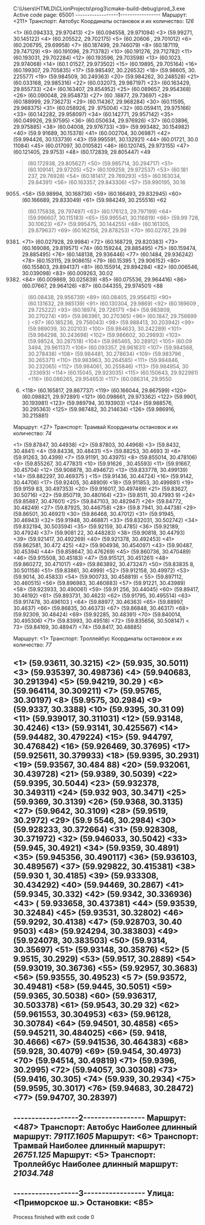 C:\Users\HTMLD\CLionProjects\prog3\cmake-build-debug\prod_3.exe
Active code page: 65001
------------------1-----------------
Маршрут: <211> Транспорт: Автобус Координаты остановок и их количество:
*126*

<1> (60.094333, 29.970413) <2> (60.094558, 29.971094) <3> (59.99271, 30.145122) <4> (60.205522, 29.702175) <5> (60.20606
, 29.701012) <6> (60.206795, 29.69958) <7> (60.187499, 29.746079) <8> (60.187119, 29.747129) <9> (60.191096, 29.713782)
<10> (60.191276, 29.712782) <11> (60.193031, 29.702284) <12> (60.193596, 29.703598) <13> (60.1023, 29.974068) <14> (60.1
01527, 29.973502) <15> (60.19895, 29.705164) <16> (60.199307, 29.705835) <17> (59.985497, 30.226532) <18> (59.98605, 30.
225577) <19> (59.984509, 30.249363) <20> (59.984262, 30.248528) <21> (60.033168, 29.985316) <22> (60.032073, 29.987197)
<23> (60.163429, 29.855733) <24> (60.163407, 29.854952) <25> (60.089657, 29.954368) <26> (60.090048, 29.954873) <27> (60
.18877, 29.73697) <28> (60.188999, 29.736273) <29> (60.114367, 29.968284) <30> (60.11595, 29.968375) <31> (60.058926, 29
.975004) <32> (60.059411, 29.975166) <33> (60.142282, 29.958097) <34> (60.142771, 29.957142) <35> (60.049926, 29.97595)
<36> (60.050634, 29.976926) <37> (60.03896, 29.975885) <38> (60.04008, 29.976733) <39> (59.993482, 30.154982) <40> (59.9
91689, 30.15378) <41> (60.002704, 30.06987) <42> (59.994426, 30.133739) <43> (59.995591, 30.132921) <44> (60.01721, 30.0
11084) <45> (60.017097, 30.010582) <46> (60.120745, 29.973155) <47> (60.121405, 29.9753) <48> (60.172839, 29.805447) <49
> (60.172938, 29.805627) <50> (59.985714, 30.294717) <51> (60.109141, 29.97205) <52> (60.109259, 29.972537) <53> (60.181
237, 29.76928) <54> (60.181417, 29.769293) <55> (60.163034, 29.84391) <56> (60.163357, 29.843306) <57> (59.990195, 30.16
9055) <58> (59.98994, 30.168736) <59> (60.166493, 29.832945) <60> (60.166689, 29.833049) <61> (59.984249, 30.255516) <62
> (60.175838, 29.797497) <63> (60.176123, 29.797199) <64> (59.996607, 30.115183) <65> (59.995541, 30.116819) <66> (59.99
728, 30.10623) <67> (59.995475, 30.144255) <68> (60.161305, 29.879637) <69> (60.162156, 29.878253) <70> (60.02787, 29.99
9381) <71> (60.027928, 29.9984) <72> (60.168729, 29.820383) <73> (60.169086, 29.819571) <74> (60.159244, 29.885495) <75>
 (60.159474, 29.885495) <76> (60.148138, 29.936446) <77> (60.1484, 29.936242) <78> (60.153115, 29.908615) <79> (60.15395
1, 29.906152) <80> (60.155803, 29.894137) <81> (60.155914, 29.894284) <82> (60.006546, 30.039098) <83> (60.009263, 30.02
6858) <84> (60.009869, 30.025839) <85> (60.075536, 29.964416) <86> (60.07667, 29.964126) <87> (60.044355, 29.974501) <88
> (60.08438, 29.956739) <89> (60.08405, 29.956415) <90> (60.131632, 29.985139) <91> (60.130304, 29.9869) <92> (60.189609
, 29.725222) <93> (60.18974, 29.726171) <94> (59.983809, 30.270274) <95> (59.983961, 30.270365) <96> (60.1847, 29.756699
) <97> (60.185236, 29.756043) <98> (59.988413, 30.203942) <99> (59.989039, 30.202103) <100> (59.984633, 30.242289) <101>
 (59.984298, 30.243698) <102> (59.986602, 30.29893) <103> (59.98524, 30.287518) <104> (59.985465, 30.28912) <105> (60.09
3494, 29.961137) <106> (60.093357, 29.961631) <107> (59.984568, 30.278438) <108> (59.984481, 30.278634) <109> (59.983796
, 30.265371) <110> (59.983963, 30.264585) <111> (59.984846, 30.232065) <112> (59.984061, 30.255846) <113> (59.984954, 30
.233693) <114> (60.15045, 29.923035) <115> (60.150643, 29.922981) <116> (60.086265, 29.954653) <117> (60.086314, 29.9550
06) <118> (60.165817, 29.867737) <119> (60.166044, 29.867599) <120> (60.098821, 29.972891) <121> (60.098661, 29.973362)
<122> (59.9901, 30.193981) <123> (59.989794, 30.193903) <124> (59.988576, 30.295363) <125> (59.987482, 30.214634) <126>
(59.986916, 30.215881)

Маршрут: <27> Транспорт: Трамвай Координаты остановок и их количество:
*74*

<1> (59.87847, 30.44938) <2> (59.87803, 30.44968) <3> (59.8432, 30.4841) <4> (59.84336, 30.48431) <5> (59.88253, 30.4693
3) <6> (59.91263, 30.4399) <7> (59.91191, 30.43975) <8> (59.855014, 30.478106) <9> (59.855267, 30.477831) <10> (59.91626
, 30.45593) <11> (59.91667, 30.45704) <12> (59.908878, 30.494672) <13> (59.833778, 30.499139) <14> (59.882297, 30.469375
) <15> (59.91436, 30.44724) <16> (59.9142, 30.44706) <17> (59.92405, 30.48909) <18> (59.911853, 30.499881) <19> (59.9159
83, 30.497353) <20> (59.916017, 30.497469) <21> (59.83627, 30.50716) <22> (59.850719, 30.480164) <23> (59.8511, 30.47993
9) <24> (59.85887, 30.47601) <25> (59.847103, 30.482947) <26> (59.84772, 30.48249) <27> (59.87925, 30.446758) <28> (59.8
7941, 30.44738) <29> (59.86501, 30.46921) <30> (59.86468, 30.47012) <31> (59.91945, 30.46943) <32> (59.91948, 30.46887)
<33> (59.832031, 30.502742) <34> (59.832194, 30.503594) <35> (59.92159, 30.4785) <36> (59.92189, 30.47924) <37> (59.9081
22, 30.448283) <38> (59.90818, 30.44793) <39> (59.921417, 30.492269) <40> (59.921378, 30.492453) <41> (59.862581, 30.472
425) <42> (59.904936, 30.454097) <43> (59.90487, 30.45394) <44> (59.858647, 30.476269) <45> (59.860736, 30.470489) <46>
(59.915508, 30.45183) <47> (59.915121, 30.451261) <48> (59.860272, 30.471017) <49> (59.863892, 30.473247) <50> (59.83835
8, 30.501158) <51> (59.83861, 30.4999) <52> (59.912158, 30.49972) <53> (59.9014, 30.45833) <54> (59.900733, 30.458819) <
55> (59.897112, 30.460515) <56> (59.896983, 30.460883) <57> (59.91221, 30.43989) <58> (59.923933, 30.490061) <59> (59.91
256, 30.44045) <60> (59.89417, 30.46192) <61> (59.893731, 30.4623) <62> (59.91795, 30.495514) <63> (59.917478, 30.496103
) <64> (59.88977, 30.46363) <65> (59.88997, 30.4637) <66> (59.86835, 30.46373) <67> (59.86848, 30.46317) <68> (59.92309,
 30.48424) <69> (59.92285, 30.48391) <70> (59.840014, 30.495306) <71> (59.83993, 30.49518) <72> (59.835656, 30.508147) <
73> (59.84169, 30.48947) <74> (59.8417, 30.48885)

Маршрут: <1> Транспорт: Троллейбус Координаты остановок и их количество:
*77*

<1> (59.93611, 30.3215) <2> (59.935, 30.5011) <3> (59.935397, 30.498736) <4> (59.940683, 30.291394) <5> (59.94219, 30.29
) <6> (59.964114, 30.309211) <7> (59.95765, 30.30197) <8> (59.9575, 30.2984) <9> (59.9337, 30.3388) <10> (59.9395, 30.31
09) <11> (59.939017, 30.311031) <12> (59.93148, 30.4246) <13> (59.93141, 30.425567) <14> (59.94482, 30.479224) <15> (59.
944797, 30.476842) <16> (59.926469, 30.37695) <17> (59.925611, 30.379933) <18> (59.9395, 30.2931) <19> (59.93567, 30.484
88) <20> (59.932061, 30.439728) <21> (59.9389, 30.5039) <22> (59.9395, 30.5044) <23> (59.932378, 30.349311) <24> (59.932
903, 30.3471) <25> (59.9369, 30.3139) <26> (59.9368, 30.3135) <27> (59.9642, 30.3109) <28> (59.9519, 30.2972) <29> (59.9
5546, 30.2984) <30> (59.928233, 30.372664) <31> (59.928308, 30.371972) <32> (59.946033, 30.5042) <33> (59.945, 30.4921)
<34> (59.9359, 30.4891) <35> (59.945356, 30.490117) <36> (59.936103, 30.489567) <37> (59.929822, 30.415381) <38> (59.930
1, 30.4185) <39> (59.933308, 30.434292) <40> (59.94469, 30.2867) <41> (59.9345, 30.332) <42> (59.9342, 30.336936) <43> (
59.933658, 30.437381) <44> (59.93539, 30.32484) <45> (59.93531, 30.32802) <46> (59.9292, 30.4138) <47> (59.928703, 30.40
9503) <48> (59.924294, 30.383803) <49> (59.924078, 30.383503) <50> (59.9314, 30.35697) <51> (59.93148, 30.35876) <52> (5
9.9515, 30.2929) <53> (59.9517, 30.2889) <54> (59.93019, 30.36736) <55> (59.92957, 30.3683) <56> (59.93555, 30.49523) <5
7> (59.93572, 30.49481) <58> (59.9445, 30.5051) <59> (59.9365, 30.5038) <60> (59.936317, 30.503378) <61> (59.9543, 30.29
32) <62> (59.961553, 30.304953) <63> (59.96128, 30.30784) <64> (59.94501, 30.4858) <65> (59.945211, 30.484025) <66> (59.
9418, 30.4666) <67> (59.941536, 30.464383) <68> (59.928, 30.4079) <69> (59.9454, 30.4973) <70> (59.94514, 30.49819) <71>
 (59.9396, 30.2995) <72> (59.94057, 30.30308) <73> (59.9416, 30.305) <74> (59.939, 30.2934) <75> (59.9595, 30.3017) <76>
 (59.94683, 30.28472) <77> (59.94707, 30.28397)
------------------------------------

------------------2-----------------
Маршрут: <487> Транспорт: Автобус Наиболее длинный маршрут:
*79117.1605*
Маршрут: <6> Транспорт: Трамвай Наиболее длинный маршрут:
*26751.125*
Маршрут: <5> Транспорт: Троллейбус Наиболее длинный маршрут:
*21034.748*
------------------------------------

------------------3-----------------
Улица: <Приморское ш.> Остановки: <85>
------------------------------------

Process finished with exit code 0
